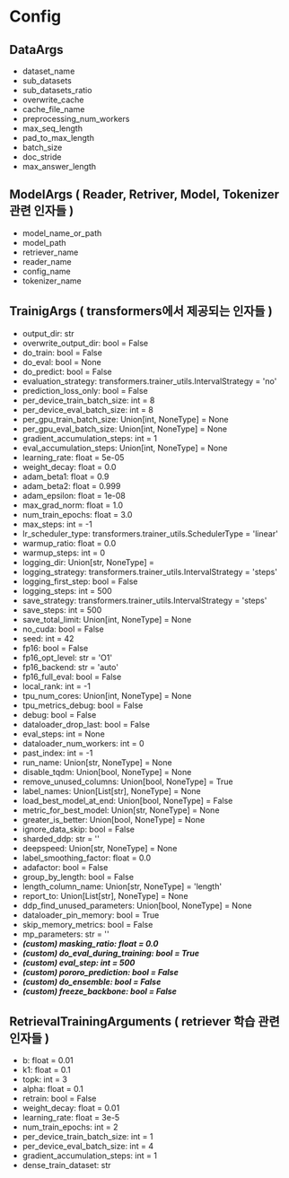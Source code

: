 # Config

## DataArgs

- dataset_name
- sub_datasets
- sub_datasets_ratio
- overwrite_cache
- cache_file_name
- preprocessing_num_workers
- max_seq_length
- pad_to_max_length
- batch_size
- doc_stride
- max_answer_length

## ModelArgs ( Reader, Retriver, Model, Tokenizer 관련 인자들 )

- model_name_or_path
- model_path
- retriever_name
- reader_name
- config_name
- tokenizer_name

## TrainigArgs ( transformers에서 제공되는 인자들 )

- output_dir: str
- overwrite_output_dir: bool = False
- do_train: bool = False
- do_eval: bool = None
- do_predict: bool = False
- evaluation_strategy: transformers.trainer_utils.IntervalStrategy = 'no'
- prediction_loss_only: bool = False
- per_device_train_batch_size: int = 8
- per_device_eval_batch_size: int = 8
- per_gpu_train_batch_size: Union[int, NoneType] = None
- per_gpu_eval_batch_size: Union[int, NoneType] = None
- gradient_accumulation_steps: int = 1
- eval_accumulation_steps: Union[int, NoneType] = None
- learning_rate: float = 5e-05
- weight_decay: float = 0.0
- adam_beta1: float = 0.9
- adam_beta2: float = 0.999
- adam_epsilon: float = 1e-08
- max_grad_norm: float = 1.0
- num_train_epochs: float = 3.0
- max_steps: int = -1
- lr_scheduler_type: transformers.trainer_utils.SchedulerType = 'linear'
- warmup_ratio: float = 0.0
- warmup_steps: int = 0
- logging_dir: Union[str, NoneType] = <factory>
- logging_strategy: transformers.trainer_utils.IntervalStrategy = 'steps'
- logging_first_step: bool = False
- logging_steps: int = 500
- save_strategy: transformers.trainer_utils.IntervalStrategy = 'steps'
- save_steps: int = 500
- save_total_limit: Union[int, NoneType] = None
- no_cuda: bool = False
- seed: int = 42
- fp16: bool = False
- fp16_opt_level: str = 'O1'
- fp16_backend: str = 'auto'
- fp16_full_eval: bool = False
- local_rank: int = -1
- tpu_num_cores: Union[int, NoneType] = None
- tpu_metrics_debug: bool = False
- debug: bool = False
- dataloader_drop_last: bool = False
- eval_steps: int = None
- dataloader_num_workers: int = 0
- past_index: int = -1
- run_name: Union[str, NoneType] = None
- disable_tqdm: Union[bool, NoneType] = None
- remove_unused_columns: Union[bool, NoneType] = True
- label_names: Union[List[str], NoneType] = None
- load_best_model_at_end: Union[bool, NoneType] = False
- metric_for_best_model: Union[str, NoneType] = None
- greater_is_better: Union[bool, NoneType] = None
- ignore_data_skip: bool = False
- sharded_ddp: str = ''
- deepspeed: Union[str, NoneType] = None
- label_smoothing_factor: float = 0.0
- adafactor: bool = False
- group_by_length: bool = False
- length_column_name: Union[str, NoneType] = 'length'
- report_to: Union[List[str], NoneType] = None
- ddp_find_unused_parameters: Union[bool, NoneType] = None
- dataloader_pin_memory: bool = True
- skip_memory_metrics: bool = False
- mp_parameters: str = ''
- **_(custom) masking_ratio: float = 0.0_**
- **_(custom) do_eval_during_training: bool = True_**
- **_(custom) eval_step: int = 500_**
- **_(custom) pororo_prediction: bool = False_**
- **_(custom) do_ensemble: bool = False_**
- **_(custom) freeze_backbone: bool = False_**

## RetrievalTrainingArguments ( retriever 학습 관련 인자들 )

- b: float = 0.01
- k1: float = 0.1
- topk: int = 3
- alpha: float = 0.1
- retrain: bool = False
- weight_decay: float = 0.01
- learning_rate: float = 3e-5
- num_train_epochs: int = 2
- per_device_train_batch_size: int = 1
- per_device_eval_batch_size: int = 4
- gradient_accumulation_steps: int = 1
- dense_train_dataset: str
